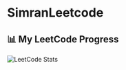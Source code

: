 # SimranLeetcode
## 📊 My LeetCode Progress

![LeetCode Stats](https://leetcard.jacoblin.cool/simran1225?theme=light&font=Montserrat&extension=activity)

